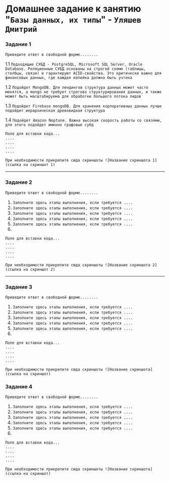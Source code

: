 # Домашнее задание к занятию "`Базы данных, их типы`" - `Уляшев Дмитрий`



### Задание 1

`Приведите ответ в свободной форме........`

1.1 `Подходящие СУБД - PostgreSQL, Microsoft SQL Server, Oracle Database. Реляционные СУБД основаны на строгой схеме (таблицы, столбцы, связи) и гарантируют ACID-свойства. Это критически важно для финансовых данных, где каждая копейка должна быть учтена`

1.2 `Подойдет MongoDB. Для лендингов структура данных может часто менятся, а mongo не требует строгово структурирования данных, и также может быть масштабируема для обработки большого потока лидов`

1.3 `Подойдет Firebase mongoDB. Для хранения корпоративных данных лучше подойдет иерархическая древовидная структура`

1.4 `Подойдет Amazon Neptune. Важна высокая скорость работы со связями, для этого подойдет именно графовые субд`

```
Поле для вставки кода...
....
....
....
....
```

`При необходимости прикрепитe сюда скриншоты
![Название скриншота 1](ссылка на скриншот 1)`


---

### Задание 2

`Приведите ответ в свободной форме........`

1. `Заполните здесь этапы выполнения, если требуется ....`
2. `Заполните здесь этапы выполнения, если требуется ....`
3. `Заполните здесь этапы выполнения, если требуется ....`
4. `Заполните здесь этапы выполнения, если требуется ....`
5. `Заполните здесь этапы выполнения, если требуется ....`
6. 

```
Поле для вставки кода...
....
....
....
....
```

`При необходимости прикрепитe сюда скриншоты
![Название скриншота 2](ссылка на скриншот 2)`


---

### Задание 3

`Приведите ответ в свободной форме........`

1. `Заполните здесь этапы выполнения, если требуется ....`
2. `Заполните здесь этапы выполнения, если требуется ....`
3. `Заполните здесь этапы выполнения, если требуется ....`
4. `Заполните здесь этапы выполнения, если требуется ....`
5. `Заполните здесь этапы выполнения, если требуется ....`
6. 

```
Поле для вставки кода...
....
....
....
....
```

`При необходимости прикрепитe сюда скриншоты
![Название скриншота](ссылка на скриншот)`

### Задание 4

`Приведите ответ в свободной форме........`

1. `Заполните здесь этапы выполнения, если требуется ....`
2. `Заполните здесь этапы выполнения, если требуется ....`
3. `Заполните здесь этапы выполнения, если требуется ....`
4. `Заполните здесь этапы выполнения, если требуется ....`
5. `Заполните здесь этапы выполнения, если требуется ....`
6. 

```
Поле для вставки кода...
....
....
....
....
```

`При необходимости прикрепитe сюда скриншоты
![Название скриншота](ссылка на скриншот)`
